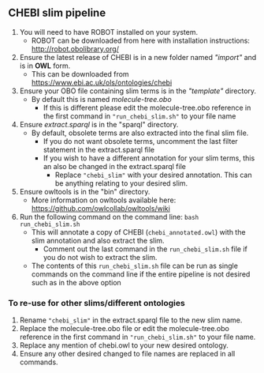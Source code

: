 ## CHEBI slim pipeline

1. You will need to have ROBOT installed on your system.
	- ROBOT can be downloaded from here with installation instructions: http://robot.obolibrary.org/
2. Ensure the latest release of CHEBI is in a new folder named _"import"_ and is in **OWL** form.
	- This can be downloaded from https://www.ebi.ac.uk/ols/ontologies/chebi
3. Ensure your OBO file containing slim terms is in the _"template"_ directory.
	- By default this is named _molecule-tree.obo_
		- If this is different please edit the molecule-tree.obo reference in the first command in `"run_chebi_slim.sh"` to your file name
4. Ensure _extract.sparql_ is in the "sparql" directory.
	- By default, obsolete terms are also extracted into the final slim file. 
		- If you do not want obsolete terms, uncomment the last filter statement in the extract.sparql file
		- If you wish to have a different annotation for your slim terms, this an also be changed in the extract.sparql file
			- Replace `"chebi_slim"` with your desired annotation. This can be anything relating to your desired slim.
5. Ensure owltools is in the "bin" directory.
	- More information on owltools available here: https://github.com/owlcollab/owltools/wiki
6. Run the following command on the command line: `bash run_chebi_slim.sh`
	- This will annotate a copy of CHEBI (`chebi_annotated.owl`) with the slim annotation and also extract the slim.
		- Comment out the last command in the `run_chebi_slim.sh` file if you do not wish to extract the slim.
	- The contents of this `run_chebi_slim.sh` file can be run as single commands on the command line if the entire pipeline is not desired such as in the above option
		
### To re-use for other slims/different ontologies

1. Rename `"chebi_slim"` in the extract.sparql file to the new slim name.
2. Replace the molecule-tree.obo file or edit the molecule-tree.obo reference in the first command in `"run_chebi_slim.sh"` to your file name.
3. Replace any mention of chebi.owl to your new desired ontology.
4. Ensure any other desired changed to file names are replaced in all commands.
